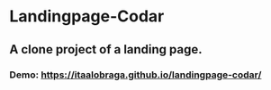 # Landingpage-Codar
## A clone project of a landing page.
### Demo: https://itaalobraga.github.io/landingpage-codar/
